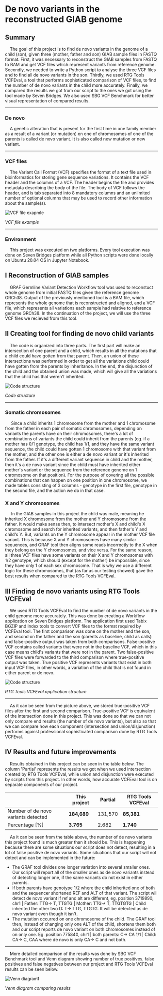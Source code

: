# De novo variants in the reconstructed GIAB genome

## Summary
&nbsp;&nbsp;&nbsp;&nbsp;The goal of this project is to find de novo variants in the genome of a child (son), given three (mother, father and son) GIAB sample files in FASTQ format. First, it was necessary to reconstruct the GIAB samples from FASTQ to BAM and get VCF files which represent variants from reference genome. Secondly, we needed to write a Python script to analyse the three VCF files and to find all de novo variants in the son. Thirdly, we used RTG Tools VCFEval, a tool that performs sophisticated comparison of VCF files, to find the number of de novo variants in the child more accurately. Finally, we compared the results we got from our script to the ones we got using the tool made by Seven Bridges. We also used SBG VCF Benchmark for better visual representation of compared results.

---
### De novo
&nbsp;&nbsp;&nbsp;&nbsp;A genetic alteration that is present for the first time in one family member as a result of a variant (or mutation) on one of chromosomes of one of the parents is called de novo variant. It is also called new mutation or new variant.

---
### VCF files
&nbsp;&nbsp;&nbsp;&nbsp;The Variant Call Format (VCF) specifies the format of a text file used in bioinformatics for storing gene sequence variations. It contains the VCF header and the columns of a VCF. The header begins the file and provides metadata describing the body of the file. The body of VCF follows the header, and is tab separated into 8 mandatory columns and an unlimited number of optional columns that may be used to record other information about the sample(s).

![VCF file exapmle](images/vcf_file.png)

*VCF file example*  

---
### Environment
&nbsp;&nbsp;&nbsp;&nbsp;This project was executed on two platforms. Every tool execution was done on Seven Bridges platform while all Python scripts were done locally on Ubuntu 20.04 OS in Jupyter Notebook. 

## I Reconstruction of GIAB samples
&nbsp;&nbsp;&nbsp;&nbsp;GRAF Germline Variant Detection Workflow tool was used to reconstuct whole genome from initial FASTQ files given the reference genome GRCh38. Output of the previously mentioned tool is a BAM file, which represents the whole genome that is reconstructed and aligned, and a VCF file, which represents all variations each sample had relative to reference genome GRCh38. In the continuation of the project, we will use the three VCF files we recieved from this tool.

## II Creating tool for finding de novo child variants 
&nbsp;&nbsp;&nbsp;&nbsp;The code is organized into three parts. The first part will make an intersection of one parent and a child, which results in all the mutations that a child could have gotten from that parent. Then, an union of these intersections was performed in order to get all the variations child could have gotten from the parents by inheritance. In the end, the disjunction of the child and the obtained union was made, which will give all the variations that the child has that weren't inherited. 

![Code structure](images/code_structure.png)

*Code structure*  

---
### Somatic chromosomes
&nbsp;&nbsp;&nbsp;&nbsp; Since a child inherits 1 chromosome from the mother and 1 chromosome from the father in each pair of somatic chromosomes, depending on variants the parents have on their chromosomes, there's a lot of combinations of variants the child could inherit from the parents (eg. if a mother has 0/1 genotype, the child has 1/1, and they have the same variant sequence, the child could have gotten 1 chromosome with that variant from the mother, and the other one is either a de novo variant or it's inherited from the father. If it's a different variant sequence in child and the mother, then it's a de novo variant since the child must have inherited either mother's variant or the sequence from the reference genome on 1 chromosome on that position). For the purpose of covering all the possible combinations that can happen on one position in one chromosome, we made tables consisting of 3 columns - genotype in the first file, genotype in the second file, and the action we do in that case. 

### X and Y chromosomes
&nbsp;&nbsp;&nbsp;&nbsp; In the GIAB samples in this project the child was male, meaning he inherited X chromosome from the mother and Y chromosome from the father. It would make sense then, to intersect mother's X and child's X chromosome and search for inherited variants, and then father's Y and child's Y. But, variants on the Y chromosome appear in the mother VCF file variant. This is because X and Y chromosomes have many similar sequences, and GRAF tool then aligns some reads incorrectly to the X when they belong on the Y chromosomes, and vice versa. For the same reason, all three VCF files have some variants on their X and Y chromosomes with 1/2 genotype, which should (except for the mother) be impossible, since they have only 1 of each sex chromosome. That is why we use a different logic for these chromosomes, that (as far as our testing showed) gave the best results when compared to the RTG Tools VCFEval. 


## III Finding de novo variants using RTG Tools VCFEval 
&nbsp;&nbsp;&nbsp;&nbsp;We used RTG Tools VCFEval to find the number of de novo variants in the child genome more accurately. This was done by creating a Workflow application on Seven Bridges platform. The application first used Tabix BGZIP and Index tools to convert VCF files to the format required by VCFEval tool. The first comparison was done on the mother and the son, and second on the father and the son (parents as baseline, child as calls) and false-positive output was taken from both comparisons. False-positive VCF contains called variants that were not in the baseline VCF, which in this case means child's variants that were not in the parent. Two false-positive VCF files were forwarded to the third comparison where true-positive output was taken. True positive VCF represents variants that exist in both input VCF files, in other words, a variation of the child that is not found in either parent or de novo. 

![Code structure](images/rtg_tools_vcfeval.png)

*RTG Tools VCFEval application structure*  

---

&nbsp;&nbsp;&nbsp;&nbsp;As it can be seen from the picture above, we stored true-positive VCF files after the first and second comparison. True-positive VCF is equivalent of the intersection done in this project. This was done so that we can not only compare end results (the number of de novo variants), but also so that we can compare how each component (intersection and union/disjunction) performs against professional sophisticated comparison done by RTG Tools VCFEval.

## IV Results and future improvements
&nbsp;&nbsp;&nbsp;&nbsp;Results obtained in this project can be seen in the table below. The column 'Partial' represents the results we got when we used intersection created by RTG Tools VCFEval, while union and disjunction were executed by scripts from this project. In other words, how accurate VCFEval tool is on separate components of our project.

&nbsp; | This project | Partial | RTG Tools VCFEval
------------- | ------------- | ------------ | -------------
Number of de novo variants detected | **184,689** | 131,570 | **85,381**
Percentage [%] | **3.765** | 2.682 | **1.740** 

&nbsp;&nbsp;&nbsp;&nbsp;As it can be seen from the table above, the number of de novo variants this project found is much greater than it should be. This is happening because there are some situations our script does not detect, resulting in a lot of false positive de novo variants. Some situations that our script will not detect and can be implemented in the future:
  
  * The GRAF tool divides one longer variation into several smaller ones. Our script will report all of the smaller ones as de novo variants instead of detecting longer one, if the same variants do not exist in either parents.
  * If both parents have genotype 1/2 where the child inherited one of both and the sequencer shortened REF and ALT of that variant. The script will detect de novo variant if ref and alt are different, eg. position 3719890, chr1 | Father: TTG-> T, TTGTG | Mother: TTG-> T, TTGTGTG | Child inherited the other two D: T-> TTG, TTGTG. It will be detected as de novo variant even though it isn't.
  * The mutation occurred on one chromosome of the child. The GRAF tool then, instead of changing only one ALT of the child, shortens them both and our script reports de novo variant on both chromosomes instead of on only one. Eg. position 775840, chr1 | both parents: C-> CA 1/1 | Child: CA-> C, CAA where de novo is only CA-> C and not both.

---
&nbsp;&nbsp;&nbsp;&nbsp;More detailed comparison of the results was done by SBG VCF Benchmark tool and Venn diagram showing number of true positives, false positives and false negatives between our project and RTG Tools VCFEval results can be seen below.

![Venn diagram1](images/venn_diagram1.png)

*Venn diagram comparing results*  

